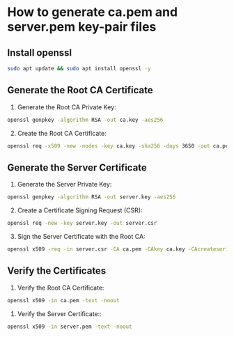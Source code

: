 # How to generate ca.pem and server.pem key-pair files

## Install openssl
```bash
sudo apt update && sudo apt install openssl -y
```

## Generate the Root CA Certificate
1. Generate the Root CA Private Key:
```bash
openssl genpkey -algorithm RSA -out ca.key -aes256
```

2. Create the Root CA Certificate:
```bash
openssl req -x509 -new -nodes -key ca.key -sha256 -days 3650 -out ca.pem
```

## Generate the Server Certificate
1. Generate the Server Private Key:
```bash
openssl genpkey -algorithm RSA -out server.key -aes256
```

2. Create a Certificate Signing Request (CSR):
```bash
openssl req -new -key server.key -out server.csr
```

3. Sign the Server Certificate with the Root CA:
```bash
openssl x509 -req -in server.csr -CA ca.pem -CAkey ca.key -CAcreateserial -out server.pem -days 3650 -sha256 -extfile server_cert_ext.cnf -extensions v3_req
```

## Verify the Certificates
1. Verify the Root CA Certificate:
```bash
openssl x509 -in ca.pem -text -noout
```

1. Verify the Server Certificate::
```bash
openssl x509 -in server.pem -text -noout
```